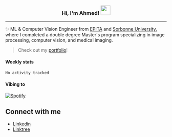 <!-- Heading -->
<h3 align="center"> Hi, I'm Ahmed! <img src = "https://raw.githubusercontent.com/MartinHeinz/MartinHeinz/master/wave.gif" width = 30px></h3>

<!-- About section -->
---
✨ ML & Computer Vision Engineer from [EPITA](https://www.epita.fr/en/) and [Sorbonne University](https://sciences.sorbonne-universite.fr/formation-sciences/offre-de-formation/masters/master-informatique/parcours-ima), where I completed a double degree Master's program specializing in image processing, computer vision, and medical imaging.

> Check out my [portfolio](https://ahmedhassayoune.github.io/portfolio/)!

<h4 align ="left"> Weekly stats </h4>

<!--START_SECTION:waka-->

```txt
No activity tracked
```

<!--END_SECTION:waka-->

<h4 align ="left">Vibing to</h4>

[![Spotify](https://novatorem-ten-lyart.vercel.app/api/spotify)](https://open.spotify.com/user/31knevkvll66tzc3gqtoi6ngjbre)

<!-- Connect section -->

## Connect with me
  * <a href="https://www.linkedin.com/in/ahmed-hassayoune">Linkedin</a>
  * <a href="https://linktr.ee/ahmed_hassayoune">Linktree</a>

<!-- Connect section: END -->

